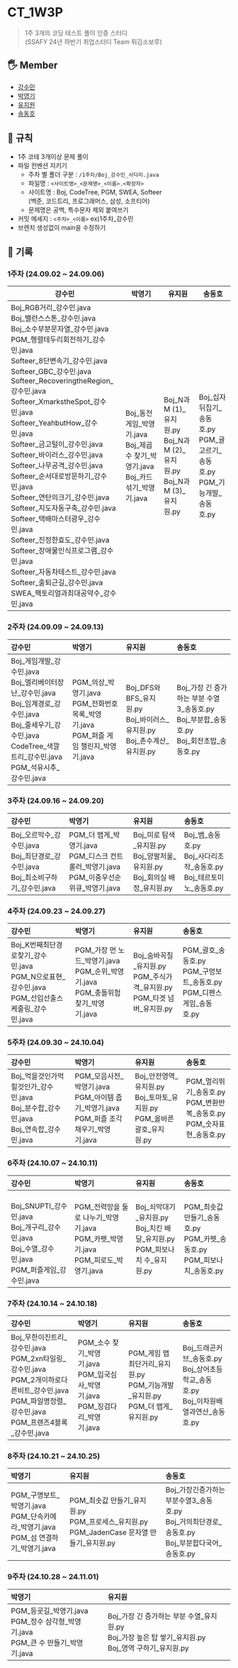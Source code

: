 # CT_1W3P

> 1주 3개의 코딩 테스트 풀이 인증 스터디  
> (SSAFY 24년 하반기 취업스터디 Team 튀김소보루)

## 🖐 Member

- [강수민](https://github.com/Jade-Good)
- [박영기](https://github.com/park-yeong-ki)
- [유지원](https://github.com/jiwoni1)
- [송동호](https://github.com/songdongho123)

## 👀 규칙

- 1주 코테 3개이상 문제 풀이
- 파일 컨벤션 지키기
    - 주차 별 폴더 구분 : `/1주차/Boj_강수민_사다리.java`
    - 파일명 : `<사이트명>_<문제명>_<이름>.<확장자>`
    - 사이트명 : Boj, CodeTree, PGM, SWEA, Softeer  
      (백준, 코드트리, 프로그래머스, 삼성, 소프티어)
    - 문제명은 공백, 특수문자 제외 붙여쓰기
- 커밋 메세지 : `<주차>_<이름>`  ex)1주차_강수민
- 브렌치 생성없이 main을 수정하기

## 🌱 기록

### 1주차 (24.09.02 ~ 24.09.06)
| 강수민                                    | 박영기                            | 유지원                            | 송동호                            |
|-------------------------------------------|-----------------------------------|-----------------------------------|-----------------------------------|
| Boj_RGB거리_강수민.java<br/>Boj_밸런스스톤_강수민.java<br/>Boj_소수부분문자열_강수민.java<br/>PGM_행렬테두리회전하기_강수민.java<br/>Softeer_8단변속기_강수민.java<br/>Softeer_GBC_강수민.java<br/>Softeer_RecoveringtheRegion_강수민.java<br/>Softeer_XmarkstheSpot_강수민.java<br/>Softeer_YeahbutHow_강수민.java<br/>Softeer_금고털이_강수민.java<br/>Softeer_바이러스_강수민.java<br/>Softeer_나무공격_강수민.java<br/>Softeer_순서대로방문하기_강수민.java<br/>Softeer_연탄의크기_강수민.java<br/>Softeer_지도자동구축_강수민.java<br/>Softeer_택배마스터광우_강수민.java<br/>Softeer_진정한효도_강수민.java<br/>Softeer_장애물인식프로그램_강수민.java<br/>Softeer_자동차테스트_강수민.java<br/>Softeer_출퇴근길_강수민.java<br/>SWEA_팩토리얼과최대공약수_강수민.java | Boj_동전 게임_박영기.java<br/>Boj_제곱수 찾기_박영기.java<br/>Boj_카드 섞기_박영기.java | Boj_N과 M (1)_유지원.py<br/>Boj_N과 M (2)_유지원.py<br/>Boj_N과 M (3)_유지원.py | Boj_십자뒤집기_송동호.py<br/>PGM_귤고르기_송동호.py<br/>PGM_기능개발_송동호.py |



### 2주차 (24.09.09 ~ 24.09.13)

| 강수민                                                                                                                                                                                                                                                                                                                                                                                                                                                                                                                                                                                                                      | 박영기                                                                                                                                                                                                                                                                                                                        | 유지원                                                                                                                                                                                                                                                                      | 송동호                                                                                                                                                                                                                                                                                                                                           |
|:-------------------------------------------------------------------------------------------------------------------------------------------------------------------------------------------------------------------------------------------------------------------------------------------------------------------------------------------------------------------------------------------------------------------------------------------------------------------------------------------------------------------------------------------------------------------------------------------------------------------------|:---------------------------------------------------------------------------------------------------------------------------------------------------------------------------------------------------------------------------------------------------------------------------------------------------------------------------|:-------------------------------------------------------------------------------------------------------------------------------------------------------------------------------------------------------------------------------------------------------------------------|:----------------------------------------------------------------------------------------------------------------------------------------------------------------------------------------------------------------------------------------------------------------------------------------------------------------------------------------------|
| Boj_게임개발_강수민.java<br/>Boj_엘리베이터장난_강수민.java<br/>Boj_임계경로_강수민.java<br/>Boj_줄세우기_강수민.java<br/>CodeTree_색깔트리_강수민.java<br/>PGM_석유시추_강수민.java                                                                                       | PGM_의상_박영기.java<br/>PGM_전화번호 목록_박영기.java<br/>PGM_퍼즐 게임 챌린지_박영기.java                                                                                                           | Boj_DFS와 BFS_유지원.py<br/>Boj_바이러스_유지원.py<br/>Boj_촌수계산_유지원.py                                                                                                                                         | Boj_가장 긴 증가하는 부분 수열 3_송동호.py<br/>Boj_부분합_송동호.py<br/>Boj_회전초밥_송동호.py                                                                                                                                                                  |


### 3주차 (24.09.16 ~ 24.09.20)

| 강수민                                                                                                                                                                                                                                                                                                                                                                                                                                                                                                                                                                                                                      | 박영기                                                                                                                                                                                                                                                                                                                        | 유지원                                                                                                                                                                                                                                                                      | 송동호                                                                                                                                                                                                                                                                                                                                           |
|:-------------------------------------------------------------------------------------------------------------------------------------------------------------------------------------------------------------------------------------------------------------------------------------------------------------------------------------------------------------------------------------------------------------------------------------------------------------------------------------------------------------------------------------------------------------------------------------------------------------------------|:---------------------------------------------------------------------------------------------------------------------------------------------------------------------------------------------------------------------------------------------------------------------------------------------------------------------------|:-------------------------------------------------------------------------------------------------------------------------------------------------------------------------------------------------------------------------------------------------------------------------|:----------------------------------------------------------------------------------------------------------------------------------------------------------------------------------------------------------------------------------------------------------------------------------------------------------------------------------------------|
| Boj_오르막수_강수민.java<br/>Boj_최단경로_강수민.java<br/>Boj_최소비구하기_강수민.java                                                                                     | PGM_더 맵게_박영기.java<br/>PGM_디스크 컨트롤러_박영기.java<br/>PGM_이중우선순위큐_박영기.java                                                                 | Boj_미로 탐색_유지원.py<br/>Boj_양팔저울_유지원.py<br/>Boj_회의실 배정_유지원.py                                                                                                                                         | Boj_뱀_송동호.py<br/>Boj_사다리조작_송동호.py<br/>Boj_테르토미노_송동호.py                                                                                                                                                                  |


### 4주차 (24.09.23 ~ 24.09.27)

| 강수민                                                                                                                                     | 박영기                                                                                                                 | 유지원                                                                                                                 | 송동호                                                                                                                                                    |
|:-------------------------------------------------------------------------------------------------------------------------------------|:--------------------------------------------------------------------------------------------------------------------|:--------------------------------------------------------------------------------------------------------------------|:------------------------------------------------------------------------------------------------------------------------------------------------------|
| Boj_K번째최단경로찾기_강수민.java<br/>PGM_N으로표현_강수민.java<br/>PGM_선입선출스케줄링_강수민.java                                     | PGM_가장 먼 노드_박영기.java<br/>PGM_순위_박영기.java<br/>PGM_충돌위험 찾기_박영기.java                                                                    | Boj_숨바꼭질_유지원.py<br/>PGM_주식가격_유지원.py<br/>PGM_타겟 넘버_유지원.py                                                                               | PGM_괄호_송동호.py<br/>PGM_구멍보트_송동호.py<br/>PGM_디펜스게임_송동호.py                                                                                                               |



### 5주차 (24.09.30 ~ 24.10.04)

| 강수민                                                                                                                          | 박영기                                                                                                                 | 유지원                                                                                                                 | 송동호                                                                                                                                                |
|:----------------------------------------------------------------------------------------------------------------------------|:--------------------------------------------------------------------------------------------------------------------|:--------------------------------------------------------------------------------------------------------------------|:--------------------------------------------------------------------------------------------------------------------------------------------------|
| Boj_먹을것인가먹힐것인가_강수민.java<br/>Boj_분수합_강수민.java<br/>Boj_연속합_강수민.java                                         | PGM_모음사전_박영기.java<br/>PGM_아이템 줍기_박영기.java<br/>PGM_퍼즐 조각 채우기_박영기.java                                                              | Boj_안전영역_유지원.py<br/>Boj_토마토_유지원.py<br/>PGM_올바른 괄호_유지원.py                                                                               | PGM_멀리뛰기_송동호.py<br/>PGM_변환반복_송동호.py<br/>PGM_숫자표현_송동호.py                                                                                                           |


### 6주차 (24.10.07 ~ 24.10.11)

| 강수민                                                                                                                          | 박영기                                                                                                                 | 유지원                                                                                                                 | 송동호                                                                                                                                                |
|:----------------------------------------------------------------------------------------------------------------------------|:--------------------------------------------------------------------------------------------------------------------|:--------------------------------------------------------------------------------------------------------------------|:--------------------------------------------------------------------------------------------------------------------------------------------------|
| <br/>Boj_SNUPTI_강수민.java<br/>Boj_개구리_강수민.java<br/>Boj_수열_강수민.java<br/>PGM_퍼즐게임_강수민.java | PGM_전력망을 둘로 나누기_박영기.java<br/>PGM_카펫_박영기.java<br/>PGM_피로도_박영기.java | Boj_쇠막대기_유지원.py<br/>Boj_치킨 배달_유지원.py<br/>PGM_피보나치 수_유지원.py | PGM_최솟값만들기_송동호.py<br/>PGM_카펫_송동호.py<br/>PGM_피보나치_송동호.py |

### 7주차 (24.10.14 ~ 24.10.18)

| 강수민                                                                                                                          | 박영기                                                                                                                 | 유지원                                                                                                                 | 송동호                                                                                                                                                |
|:----------------------------------------------------------------------------------------------------------------------------|:--------------------------------------------------------------------------------------------------------------------|:--------------------------------------------------------------------------------------------------------------------|:--------------------------------------------------------------------------------------------------------------------------------------------------|
| Boj_무한이진트리_강수민.java<br/>PGM_2xn타일링_강수민.java<br/>PGM_2개이하로다른비트_강수민.java<br/>PGM_파일명정렬_강수민.java<br/>PGM_프렌즈4블록_강수민.java | PGM_소수 찾기_박영기.java<br/>PGM_입국심사_박영기.java<br/>PGM_징검다리_박영기.java | PGM_게임 맵 최단거리_유지원.py<br/>PGM_기능개발_유지원.py<br/>PGM_더 맵게_유지원.py | Boj_드래곤커브_송동호.py<br/>Boj_상어초등학교_송동호.py<br/>Boj_이차원배열과연산_송동호.py |

### 8주차 (24.10.21 ~ 24.10.25)

| 박영기                                                                                                                 | 유지원                                                                                                                 | 송동호                                                                                                                                                |
|:--------------------------------------------------------------------------------------------------------------------|:--------------------------------------------------------------------------------------------------------------------|:--------------------------------------------------------------------------------------------------------------------------------------------------|
| PGM_구명보트_박영기.java<br/>PGM_단속카메라_박영기.java<br/>PGM_섬 연결하기_박영기.java | PGM_최솟값 만들기_유지원.py<br/>PGM_프로세스_유지원.py<br/>PGM_JadenCase 문자열 만들기_유지원.py | Boj_가장긴증가하는부분수열3_송동호.py<br/>Boj_거의최단경로_송동호.py<br/>Boj_부분합다국어_송동호.py |


### 9주차 (24.10.28 ~ 24.11.01)

| 박영기                                                                                                                 | 유지원                                                                                                                 |
|:--------------------------------------------------------------------------------------------------------------------|:--------------------------------------------------------------------------------------------------------------------------------------------------|
| PGM_등굣길_박영기.java<br/>PGM_정수 삼각형_박영기.java<br/>PGM_큰 수 만들기_박영기.java | Boj_가장 긴 증가하는 부분 수열_유지원.py<br/>Boj_가장 높은 탑 쌓기_유지원.py<br/>Boj_영역 구하기_유지원.py | Boj_유기농 배추_유지원.py|
